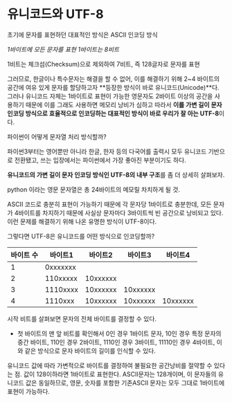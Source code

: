 # 유니코드와 UTF-8



초기에 문자를 표현하던 대표적인 방식은 ASCII 인코딩 방식

*1바이트에 모든 문자를 표현 1바이트는 8비트*

1비트는 체크섬(Checksum)으로 제외하여 7비트, 즉 128글자로 문자를 표현

그러므로, 한글이나 특수문자는 해결을 할 수 없어, 이를 해결하기 위해 2~4 바이트의 공간에 여유 있게 문자를 할당하고자 **등장한 방식이 바로 유니코드(Unicode)**다. 그러나 유니코드 자체는 1바이트로 표현이 가능한 영문자도 2바이트 이상의 공간을 사용하기 때문에 이를 그래도 사용하면 메모리 낭비가 심하고 따라서 **이를 가변 길이 문자 인코딩 방식으로 효율적으로 인코딩하는 대표적인 방식이 바로 우리가 잘 아는 UTF-8**이다. 



 파이썬이 어떻게 문자열 처리 방식할까?

파이썬3부터는 영어뿐만 아니라 한글, 한자 등의 다국어를 출력시 모두 유니코드 기반으로 전환됐고, 쓰는 입장에서는 파이썬에서 가장 좋아진 부분이기도 하다.



**유니코드의 가변 길이 문자 인코딩 방식인 UTF-8의 내부 구조**를 좀 더 상세히 살펴보자.



python 이라는 영문 문자열은 총 24바이트의 메모릴 차치하게 될 것.

ASCII 코드로 충분히 표현이 가능하기 때문에 각 문자당 1바이트로 충분한데, 모든 문자가 4바이트를 차지하기 때문에 사실상 문자마다 3바이트씩 빈 공간으로 낭비되고 있다. 이런 문제를 해결하기 위해 나온 유명한 방식이 UTF-8이다.

그렇다면 UTF-8은 유니코드를 어떤 방식으로 인코딩할까?

| 바이트 수 | 바이트1  | 바이트2  | 바이트3  | 바이트4  |
| --------- | -------- | -------- | -------- | -------- |
| 1         | 0xxxxxxx |          |          |          |
| 2         | 110xxxxx | 10xxxxxx |          |          |
| 3         | 1110xxxx | 10xxxxxx | 10xxxxxx |          |
| 4         | 1110xxx  | 10xxxxxx | 10xxxxxx | 10xxxxxx |



시작 비트를 살펴보면 문자의 전체 바이트를 결정할 수 있다.

- 첫 바이트의 맨 앞 비트를 확인해서 0인 경우 1바이트 문자, 10인 경우 특정 문자의 중간 바이트, 110인 경우 2바이트, 1110인 경우 3바이트, 11110인 경우 4바이트, 이와 같은 방식으로 문자 바이트의 길이를 인식할 수 있다.

유니코드 값에 따라 가변적으로 바이트를 결정하여 불필요한 공간낭비를 절약할 수 있다는 점. 값이 128이하라면 1바이트로 표현한다. ASCII문자는 128개이며, 이 문자들의 유니코드 값은 동일하므로, 영문, 숫자를 포함한 기존ASCII 문자는 모두 그대로 1바이트에 표현이 가능하다.

